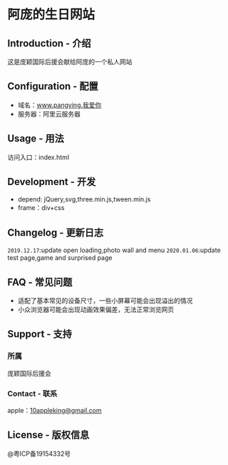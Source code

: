 # 阿庞的生日网站

## Introduction - 介绍
这是庞颖国际后援会献给阿庞的一个私人网站

## Configuration - 配置
+ 域名：www.pangying.我爱你
+ 服务器：阿里云服务器

## Usage - 用法
访问入口：index.html

## Development - 开发
+ depend: jQuery,svg,three.min.js,tween.min.js
+ frame：div+css

## Changelog - 更新日志
`2019.12.17`:update open loading,photo wall and menu
`2020.01.06`:update test page,game and surprised page

## FAQ - 常见问题
+ 适配了基本常见的设备尺寸，一些小屏幕可能会出现溢出的情况
+ 小众浏览器可能会出现动画效果偏差，无法正常浏览网页

## Support - 支持
### 所属
庞颖国际后援会

### Contact - 联系
apple：10appleking@gmail.com

## License - 版权信息
@粤ICP备19154332号